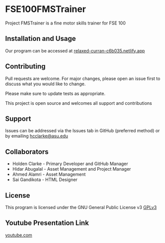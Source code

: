 # FSE100FMSTrainer

Project FMSTrainer is a fine motor skills trainer for FSE 100

## Installation and Usage

Our program can be accessed at [relaxed-curran-c6b035.netlify.app](https://relaxed-curran-c6b035.netlify.app/)

## Contributing
Pull requests are welcome. For major changes, please open an issue first to discuss what you would like to change.

Please make sure to update tests as appropriate.

This project is open source and welcomes all support and contributions

## Support
Issues can be addressed via the Issues tab in GitHub (preferred method) or by emailing [hcclarke@asu.edu](mailto:hcclarke@asu.edu)

## Collaborators
- Holden Clarke - Primary Developer and GitHub Manager
- Hidar Abugalal - Asset Management and Project Manager
- Ahmed Alamri - Asset Management
- Sai Gandikota - HTML Designer

## License
This program is licensed under the GNU General Public License v3 [GPLv3](https://www.gnu.org/licenses/gpl-3.0.en.html)

## Youtube Presentation Link
[youtube.com](https://youtu.be/phiAkt-Xnis)
